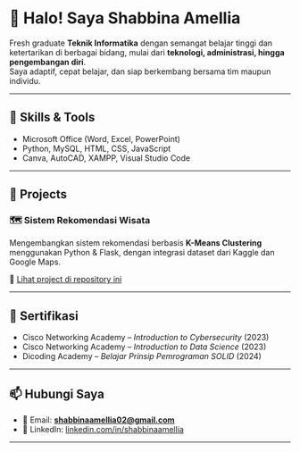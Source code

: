 # 🌸 Halo! Saya Shabbina Amellia  

Fresh graduate **Teknik Informatika** dengan semangat belajar tinggi dan ketertarikan di berbagai bidang, mulai dari **teknologi, administrasi, hingga pengembangan diri**.  
Saya adaptif, cepat belajar, dan siap berkembang bersama tim maupun individu.  

---

## 🔧 Skills & Tools
- Microsoft Office (Word, Excel, PowerPoint)  
- Python, MySQL, HTML, CSS, JavaScript  
- Canva, AutoCAD, XAMPP, Visual Studio Code  

---

## 📌 Projects
### 🗺️ Sistem Rekomendasi Wisata
Mengembangkan sistem rekomendasi berbasis **K-Means Clustering** menggunakan Python & Flask, dengan integrasi dataset dari Kaggle dan Google Maps.  

🔗 [Lihat project di repository ini](https://github.com/shabbinaamelliaaa/shabbina-portfolio)  

---

## 📜 Sertifikasi
- Cisco Networking Academy – *Introduction to Cybersecurity* (2023)  
- Cisco Networking Academy – *Introduction to Data Science* (2023)  
- Dicoding Academy – *Belajar Prinsip Pemrograman SOLID* (2024)  

---

## 📫 Hubungi Saya
- 📧 Email: **shabbinaamellia02@gmail.com**  
- 💼 LinkedIn: [linkedin.com/in/shabbinaamellia](https://linkedin.com/in/shabbinaamellia)  

---
